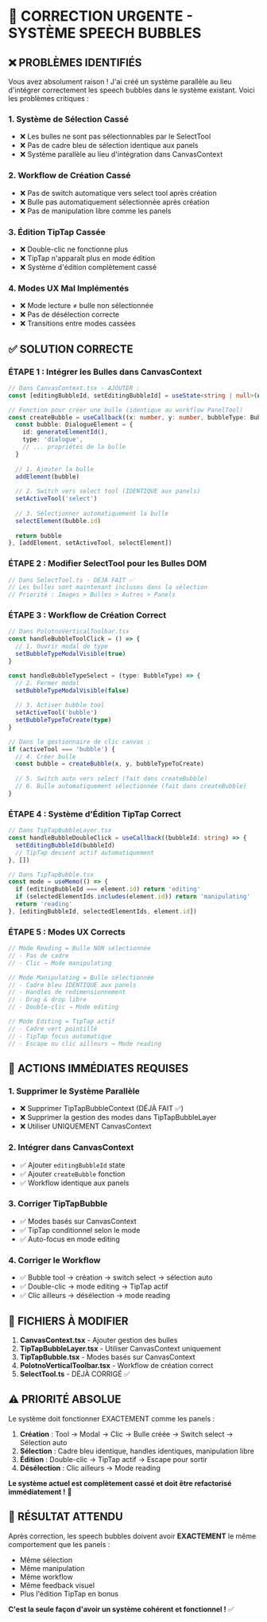# 🚨 CORRECTION URGENTE - SYSTÈME SPEECH BUBBLES

## ❌ **PROBLÈMES IDENTIFIÉS**

Vous avez absolument raison ! J'ai créé un système parallèle au lieu d'intégrer correctement les speech bubbles dans le système existant. Voici les problèmes critiques :

### **1. Système de Sélection Cassé**
- ❌ Les bulles ne sont pas sélectionnables par le SelectTool
- ❌ Pas de cadre bleu de sélection identique aux panels
- ❌ Système parallèle au lieu d'intégration dans CanvasContext

### **2. Workflow de Création Cassé**
- ❌ Pas de switch automatique vers select tool après création
- ❌ Bulle pas automatiquement sélectionnée après création
- ❌ Pas de manipulation libre comme les panels

### **3. Édition TipTap Cassée**
- ❌ Double-clic ne fonctionne plus
- ❌ TipTap n'apparaît plus en mode édition
- ❌ Système d'édition complètement cassé

### **4. Modes UX Mal Implémentés**
- ❌ Mode lecture ≠ bulle non sélectionnée
- ❌ Pas de désélection correcte
- ❌ Transitions entre modes cassées

## ✅ **SOLUTION CORRECTE**

### **ÉTAPE 1 : Intégrer les Bulles dans CanvasContext**

```typescript
// Dans CanvasContext.tsx - AJOUTER :
const [editingBubbleId, setEditingBubbleId] = useState<string | null>(null)

// Fonction pour créer une bulle (identique au workflow PanelTool)
const createBubble = useCallback((x: number, y: number, bubbleType: BubbleType) => {
  const bubble: DialogueElement = {
    id: generateElementId(),
    type: 'dialogue',
    // ... propriétés de la bulle
  }
  
  // 1. Ajouter la bulle
  addElement(bubble)
  
  // 2. Switch vers select tool (IDENTIQUE aux panels)
  setActiveTool('select')
  
  // 3. Sélectionner automatiquement la bulle
  selectElement(bubble.id)
  
  return bubble
}, [addElement, setActiveTool, selectElement])
```

### **ÉTAPE 2 : Modifier SelectTool pour les Bulles DOM**

```typescript
// Dans SelectTool.ts - DÉJÀ FAIT ✅
// Les bulles sont maintenant incluses dans la sélection
// Priorité : Images > Bulles > Autres > Panels
```

### **ÉTAPE 3 : Workflow de Création Correct**

```typescript
// Dans PolotnoVerticalToolbar.tsx
const handleBubbleToolClick = () => {
  // 1. Ouvrir modal de type
  setBubbleTypeModalVisible(true)
}

const handleBubbleTypeSelect = (type: BubbleType) => {
  // 2. Fermer modal
  setBubbleTypeModalVisible(false)
  
  // 3. Activer bubble tool
  setActiveTool('bubble')
  setBubbleTypeToCreate(type)
}

// Dans le gestionnaire de clic canvas :
if (activeTool === 'bubble') {
  // 4. Créer bulle
  const bubble = createBubble(x, y, bubbleTypeToCreate)
  
  // 5. Switch auto vers select (fait dans createBubble)
  // 6. Bulle automatiquement sélectionnée (fait dans createBubble)
}
```

### **ÉTAPE 4 : Système d'Édition TipTap Correct**

```typescript
// Dans TipTapBubbleLayer.tsx
const handleBubbleDoubleClick = useCallback((bubbleId: string) => {
  setEditingBubbleId(bubbleId)
  // TipTap devient actif automatiquement
}, [])

// Dans TipTapBubble.tsx
const mode = useMemo(() => {
  if (editingBubbleId === element.id) return 'editing'
  if (selectedElementIds.includes(element.id)) return 'manipulating'
  return 'reading'
}, [editingBubbleId, selectedElementIds, element.id])
```

### **ÉTAPE 5 : Modes UX Corrects**

```typescript
// Mode Reading = Bulle NON sélectionnée
// - Pas de cadre
// - Clic → Mode manipulating

// Mode Manipulating = Bulle sélectionnée
// - Cadre bleu IDENTIQUE aux panels
// - Handles de redimensionnement
// - Drag & drop libre
// - Double-clic → Mode editing

// Mode Editing = TipTap actif
// - Cadre vert pointillé
// - TipTap focus automatique
// - Escape ou clic ailleurs → Mode reading
```

## 🎯 **ACTIONS IMMÉDIATES REQUISES**

### **1. Supprimer le Système Parallèle**
- ❌ Supprimer TipTapBubbleContext (DÉJÀ FAIT ✅)
- ❌ Supprimer la gestion des modes dans TipTapBubbleLayer
- ❌ Utiliser UNIQUEMENT CanvasContext

### **2. Intégrer dans CanvasContext**
- ✅ Ajouter `editingBubbleId` state
- ✅ Ajouter `createBubble` fonction
- ✅ Workflow identique aux panels

### **3. Corriger TipTapBubble**
- ✅ Modes basés sur CanvasContext
- ✅ TipTap conditionnel selon le mode
- ✅ Auto-focus en mode editing

### **4. Corriger le Workflow**
- ✅ Bubble tool → création → switch select → sélection auto
- ✅ Double-clic → mode editing → TipTap actif
- ✅ Clic ailleurs → désélection → mode reading

## 🔧 **FICHIERS À MODIFIER**

1. **CanvasContext.tsx** - Ajouter gestion des bulles
2. **TipTapBubbleLayer.tsx** - Utiliser CanvasContext uniquement
3. **TipTapBubble.tsx** - Modes basés sur CanvasContext
4. **PolotnoVerticalToolbar.tsx** - Workflow de création correct
5. **SelectTool.ts** - DÉJÀ CORRIGÉ ✅

## ⚠️ **PRIORITÉ ABSOLUE**

Le système doit fonctionner EXACTEMENT comme les panels :

1. **Création** : Tool → Modal → Clic → Bulle créée → Switch select → Sélection auto
2. **Sélection** : Cadre bleu identique, handles identiques, manipulation libre
3. **Édition** : Double-clic → TipTap actif → Escape pour sortir
4. **Désélection** : Clic ailleurs → Mode reading

**Le système actuel est complètement cassé et doit être refactorisé immédiatement !** 🚨

## 🎯 **RÉSULTAT ATTENDU**

Après correction, les speech bubbles doivent avoir **EXACTEMENT** le même comportement que les panels :
- Même sélection
- Même manipulation  
- Même workflow
- Même feedback visuel
- Plus l'édition TipTap en bonus

**C'est la seule façon d'avoir un système cohérent et fonctionnel !** ✅
